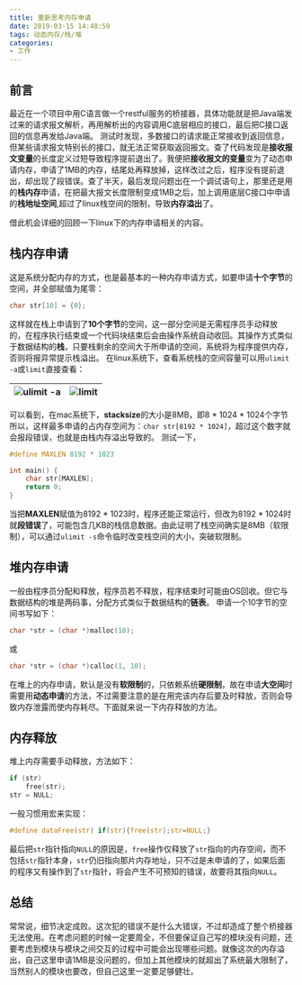 ```yaml
---
title: 重新思考内存申请
date: 2019-03-15 14:48:59
tags: 动态内存/栈/堆
categories: 
- 工作
---
```

## 前言
最近在一个项目中用C语言做一个restful服务的桥接器，具体功能就是把Java端发过来的请求报文解析，再用解析出的内容调用C底层相应的接口，最后把C接口返回的信息再发给Java端。
测试时发现，多数接口的请求能正常接收到返回信息，但某些请求报文特别长的接口，就无法正常获取返回报文。查了代码发现是**接收报文变量**的长度定义过短导致程序提前退出了。我便把**接收报文的变量**变为了动态申请内存，申请了1MB的内存，结尾处再释放掉，这样改过之后，程序没有提前退出，却出现了段错误。查了半天，最后发现问题出在一个调试语句上，那里还是用的**栈内存**申请，在把最大报文长度限制变成1MB之后，加上调用底层C接口中申请的**栈地址空间**,超过了linux栈空间的限制，导致**内存溢出**了。
<!-- more -->
借此机会详细的回顾一下linux下的内存申请相关的内容。

## 栈内存申请
这是系统分配内存的方式，也是最基本的一种内存申请方式，如要申请**十个字节**的空间，并全部赋值为尾零：
``` C
char str[10] = {0};
```
这样就在栈上申请到了**10个字节**的空间，这一部分空间是无需程序员手动释放的，在程序执行结束或一个代码块结束后会由操作系统自动收回。其操作方式类似于数据结构的**栈**，只要栈剩余的空间大于所申请的空间，系统将为程序提供内存，否则将报异常提示栈溢出。
在linux系统下，查看系统栈的空间容量可以用`ulimit -a`或`limit`直接查看：

| ![ulimit -a](https://blog-pics.nos-eastchina1.126.net/rethinkOfMelloc/ulimit%20-a%E6%89%A7%E8%A1%8C%E7%BB%93%E6%9E%9C.jpg) |  ![limit](https://blog-pics.nos-eastchina1.126.net/rethinkOfMelloc/limit%E6%89%A7%E8%A1%8C%E7%BB%93%E6%9E%9C.jpg)| 
| --- | --- |

可以看到，在mac系统下，**stacksize**的大小是8MB，即8 \* 1024 \* 1024个字节
所以，这样最多申请的占内存空间为：`char str[8192 * 1024]`，超过这个数字就会报段错误，也就是由栈内存溢出导致的。
测试一下，
``` C
#define MAXLEN 8192 * 1023 

int main() {
    char str[MAXLEN];
    return 0;
}
```
当把**MAXLEN**赋值为8192 \* 1023时，程序还能正常运行，但改为8192 \* 1024时就**段错误**了，可能包含几KB的栈信息数据。由此证明了栈空间确实是8MB（软限制），可以通过`ulimit -s`命令临时改变栈空间的大小，突破软限制。

## 堆内存申请
一般由程序员分配和释放，程序员若不释放，程序结束时可能由OS回收。但它与数据结构的堆是两码事，分配方式类似于数据结构的**链表**。
申请一个10字节的空间书写如下：
``` C
char *str = (char *)malloc(10);
```
或
``` C
char *str = (char *)calloc(1, 10);
```
在堆上的内存申请，默认是没有**软限制**的，只依赖系统**硬限制**，故在申请**大空间**时需要用**动态申请**的方法，不过需要注意的是在用完该内存后要及时释放，否则会导致内存泄露而使内存耗尽。下面就来说一下内存释放的方法。

## 内存释放
堆上内存需要手动释放，方法如下：
``` C
if (str)
    free(str);
str = NULL;
```
一般习惯用宏来实现：
``` C
#define dataFree(str) if(str){free(str);str=NULL;}
```
最后把`str`指针指向`NULL`的原因是，`free`操作仅释放了`str`指向的内存空间，而不包括`str`指针本身，`str`仍旧指向那片内存地址，只不过是未申请的了，如果后面的程序又有操作到了`str`指针，将会产生不可预知的错误，故要将其指向`NULL`。

## 总结
常常说，细节决定成败。这次犯的错误不是什么大错误，不过却造成了整个桥接器无法使用。在考虑问题的时候一定要周全，不但要保证自己写的模块没有问题，还要考虑到模块与模块之间交互的过程中可能会出现哪些问题。就像这次的内存溢出，自己这里申请1MB是没问题的，但加上其他模块的就超出了系统最大限制了，当然别人的模块也要改，但自己这里一定要足够健壮。
